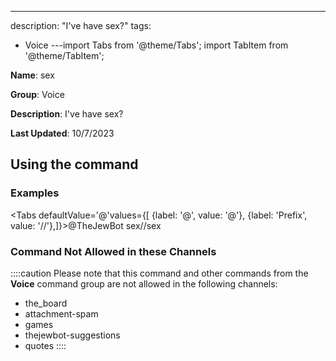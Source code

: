 ---
description: "I've have sex?"
tags:
  - Voice
---import Tabs from '@theme/Tabs';
import TabItem from '@theme/TabItem';

**Name**: sex

**Group**: Voice

**Description**: I've have sex?

**Last Updated**: 10/7/2023

## Using the command

### Examples
<Tabs defaultValue='@'values={[ {label: '@', value: '@'}, {label: 'Prefix', value: '//'},]}><TabItem value='@'>@TheJewBot sex</TabItem><TabItem value='//'>//sex</TabItem></Tabs>

### Command Not Allowed in these Channels
::::caution Please note that this command and other commands from the **Voice** command group are not allowed in the following channels:
- the_board
- attachment-spam
- games
- thejewbot-suggestions
- quotes
::::